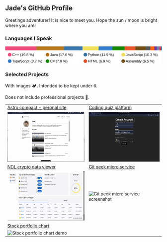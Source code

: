 ## Jade's GitHub Profile

Greetings adventurer! It is nice to meet you. Hope the sun / moon is bright where you are!

### Languages I Speak

<img alt="Language Stats image" src="./assets/github-language-stats.svg" width="560">

### Selected Projects

With images 🏕️. Intended to be kept under 6.

Does not include professional projects 🫡.

|                                   |                                   |
| --------------------------------- | --------------------------------- |
| [Astro compact - peronal site](https://github.com/eerieA/astro-comp) | [Coding quiz platform](https://github.com/eerieA/coding-tutor-log-only) |
| <img alt="Astro compact personal website demo" src="https://github.com/eerieA/astro-comp/blob/b8648715f456889886997cb8454e12e189d9f8e1/public/preview02.gif" height="160"> | <img alt="Coding quiz platform demo" src="https://github.com/eerieA/coding-tutor-log-only/blob/205844ab017dff52128e49fc0115984d70ffb2e6/resources/Retro%202%20screenshot.gif" height="160"> |
| [NDL crypto data viewer](https://github.com/eerieA/ndl-view)  | [Git peek micro service](https://github.com/eerieA/gitpeek-lang) |
| <img alt="NDL view app screenshot" src="https://github.com/eerieA/ndl-view/blob/5fdec41002920f58fdaadefa938976ecfac98680/shared/preview.gif" height="160"> | <img alt="Git peek micro service screenshot" src="https://live.staticflickr.com/65535/54493292261_b6f4b2dcbd_c.jpg" height="160"> |
| [Stock portfolio chart](https://github.com/eerieA/stock-portfolio-pie)  |                                                         |
| <img alt="Stock portfolio chart demo" src="https://github.com/eerieA/stock-portfolio-pie/blob/c56dc697ba13785e6f63efeef3c3d0d5757dea93/imgs/demo.gif" width="285"> |                               |
